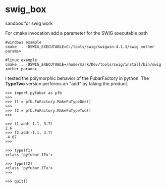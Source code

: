 # swig_box
sandbox for swig work

For cmake invocation add a parameter for the SWIG executable path
``` console
#windows example
cmake .. -DSWIG_EXECUTABLE=C:/tools/swig/swigwin-4.1.1/swig <other params>

#linux example
cmake .. -DSWIG_EXECUTABLE=/home/mark/Dev/tools/swig/install/bin/swig <other params>
```

I tested the polymorphic behavior of the FubarFactory in python. The **TypeTwo** version performs an "add" by taking the product.

``` console 
>>> import pyfubar as pfb
>>>
>>> f1 = pfb.FuFactory.MakeFuTypeOne()
>>>
>>> f2 = pfb.FuFactory.MakeFuTypeTwo()
>>>

>>> f1.add(-1.1, 3.7)
2.6
>>> f2.add(-1.1, 3.7)
-4.07
>>> 

>>> type(f1)
<class 'pyfubar.IFu'>

>>> type(f2) 
<class 'pyfubar.IFu'>
>>>

>>> quit()

```
